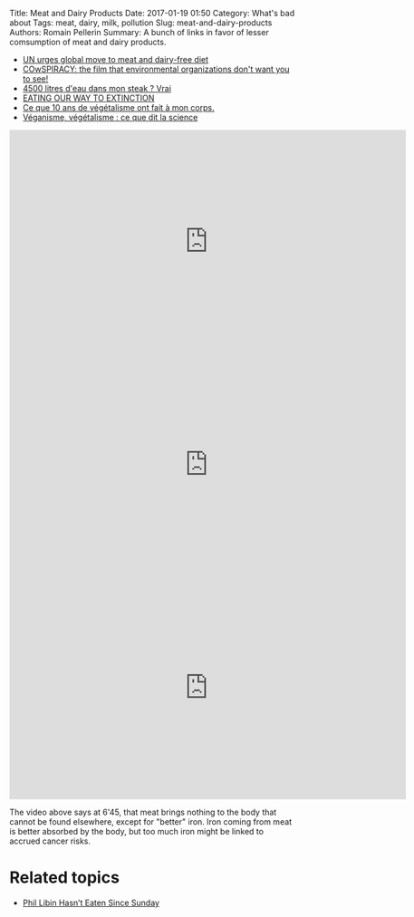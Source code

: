 Title: Meat and Dairy Products
Date: 2017-01-19 01:50
Category: What's bad about
Tags: meat, dairy, milk, pollution
Slug: meat-and-dairy-products
Authors: Romain Pellerin
Summary: A bunch of links in favor of lesser comsumption of meat and dairy products.

- [UN urges global move to meat and dairy-free diet](https://www.theguardian.com/environment/2010/jun/02/un-report-meat-free-diet)
- [COwSPIRACY: the film that environmental organizations don't want you to see!](http://www.cowspiracy.com/)
- [4500 litres d'eau dans mon steak ? Vrai](https://www.sciencepresse.qc.ca/actualite/detecteur-rumeurs/2017/03/22/4500-litres-eau-steak-vrai)
- [EATING OUR WAY TO EXTINCTION](https://www.youtube.com/channel/UCYNldGFnfcDE8ItayYf7izg)
- [Ce que 10 ans de végétalisme ont fait à mon corps.](http://www.insolente-veggie.com/ce-que-10-ans-de-vegetalisme-ont-fait-a-mon-corps/)
- [Véganisme, végétalisme : ce que dit la science](https://blogs.mediapart.fr/florence-dellerie/blog/140218/veganisme-vegetalisme-ce-que-dit-la-science)

<iframe width="700" height="394" src="https://www.youtube-nocookie.com/embed/Qcd4VIkCI3k?rel=0" frameborder="0" allowfullscreen></iframe>

<iframe width="700" height="394" src="https://www.youtube-nocookie.com/embed/90rDcZM2vL8?rel=0" frameborder="0" allowfullscreen></iframe>

<iframe width="700" height="394" src="https://www.youtube-nocookie.com/embed/X4pM6cqE3ZU?rel=0" frameborder="0" allowfullscreen></iframe>

The video above says at 6'45, that meat brings nothing to the body that cannot be found elsewhere, except for "better" iron. Iron coming from meat is better absorbed by the body, but too much iron might be linked to accrued cancer risks.

# Related topics

- [Phil Libin Hasn’t Eaten Since Sunday](https://backchannel.com/inside-one-founders-personal-fast-club-dea3a3592123)
